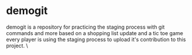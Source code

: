 # demogit
demogit is a repository for practicing the staging process with git commands and more based on a shopping list update and a tic toe game\
every player is using the staging process to upload it's contribution to this project. \
